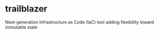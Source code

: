 # trailblazer
Next-generation Infrastructure as Code (IaC) tool adding flexibility toward immutable state

